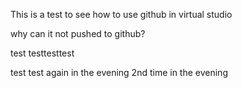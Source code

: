 This is a test to see how to use github in virtual studio

why can it not pushed to github?

test
testtesttest

test
test again in the evening
2nd time in the evening